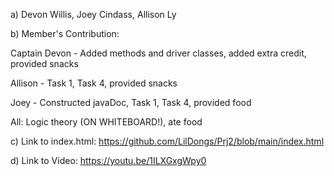 a) Devon Willis, Joey Cindass, Allison Ly

b) Member's Contribution:

Captain Devon - Added methods and driver classes, added extra credit, provided snacks

Allison - Task 1, Task 4, provided snacks

Joey - Constructed javaDoc, Task 1, Task 4, provided food

All: Logic theory (ON WHITEBOARD!), ate food

c) Link to index.html: https://github.com/LilDongs/Prj2/blob/main/index.html

d) Link to Video: https://youtu.be/1ILXGxgWpy0
